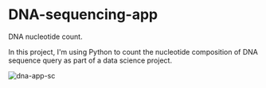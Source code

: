 # DNA-sequencing-app
DNA nucleotide count. 

In this project, I'm using Python to count the nucleotide composition of DNA sequence query as part of a data science project.

![dna-app-sc](https://user-images.githubusercontent.com/72423262/125592291-4eb2c542-0c4f-4f16-a997-89063f04bdf9.png)
